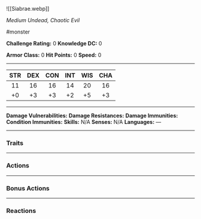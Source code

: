 ![[Siabrae.webp]]

*Medium Undead, Chaotic Evil*

#monster

**Challenge Rating:** 0
**Knowledge DC:** 0

**Armor Class:** 0
**Hit Points:** 0
**Speed:** 0

---
STR | DEX | CON | INT | WIS | CHA
:--:|:---:|:---:|:---:|:---:|:---:
11  | 16  | 16  | 14  | 20  | 16
+0  | +3  | +3  | +2  | +5  | +3  

---
**Damage Vulnerabilities:**
**Damage Resistances:**
**Damage Immunities:**
**Condition Immunities:**
**Skills:** N/A
**Senses:** N/A
**Languages:** —

---
### **Traits**

---
### **Actions**

---
### **Bonus Actions**

---
### **Reactions**